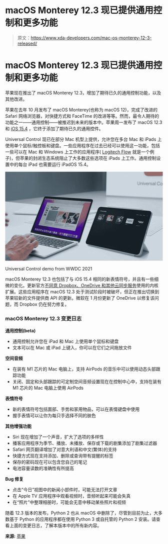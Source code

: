 # macOS Monterey 12.3 现已提供通用控制和更多功能

> 原文：<https://www.xda-developers.com/mac-os-monterey-12-3-released/>

# macOS Monterey 12.3 现已提供通用控制和更多功能

苹果现在推出了 macOS Monterey 12.3，增加了期待已久的通用控制功能，以及其他改进。

苹果在去年 10 月发布了 macOS Monterey(也称为 macOS 12)，完成了改进的 Safari 网络浏览器，对快捷方式和 FaceTime 的改进等等。然而，最令人期待的功能之一——通用控制——被推迟到未来的版本中。苹果周一发布了 macOS 12.3 和 [iOS 15.4](https://www.xda-developers.com/ios-15-4/) ，它终于添加了期待已久的通用控件。

Universal Control 现已在部分 Mac 机型上提供，允许您在多台 Mac 和 iPads 上使用单个鼠标/触控板和键盘。一些应用程序在过去已经可以使用这一功能，包括一些可以在 Mac 和 Windows 上工作的应用程序( [Logitech Flow](https://support.logi.com/hc/en-us/articles/360023188134-Logitech-Flow) 就是一个例子)，但苹果的封闭生态系统阻止了大多数这些选项在 iPads 上工作。通用控制设置中的每台 iPad 也需要运行 iPadOS 15.4。

 <picture>![Universal Control in macOS and iPadOS](img/0639c7b316c3a5e68417ae9beef9dcdb.png)</picture> 

Universal Control demo from WWDC 2021

macOS Monterey 12.3 也包括了与 iOS 15.4 相同的新表情符号，并且有一些细微的变化。更新官方[不同意 Dropbox、OneDrive 和其他云同步服务](https://www.xda-developers.com/macos-12-3-beta-onedrive-dropbox/)使用的内核扩展。这些应用程序在 macOS 12.3 处于测试阶段时被破坏，但正在推出切换到苹果较新的文件提供商 API 的更新。微软在 1 月份更新了 OneDrive 以修复该问题，而 Dropbox 仍在努力修复。

### macOS Monterey 12.3 变更日志

**通用控制(beta)**

*   通用控制允许您在 iPad 和 Mac 上使用单个鼠标和键盘
*   文本可以在 Mac 或 iPad 上键入，你可以在它们之间拖放文件

**空间音频**

*   在装有 M1 芯片的 Mac 电脑上，支持 AirPods 的音乐中可以使用动态头部跟踪功能
*   关闭、固定和头部跟踪的可定制空间音频设置现在在控制中心中，支持在装有 M1 芯片的 Mac 电脑上使用 AirPods

**表情符号**

*   新的表情符号包括面部、手势和家用物品，可以在表情键盘中使用
*   握手表情可以让你为每只手选择不同的肤色

**其他增强功能**

*   Siri 现在增加了一个声音，扩大了选项的多样性
*   播客应用程序为季节、播放、未播放、保存或下载的剧集添加了剧集过滤器
*   Safari 网页翻译增加了对意大利语和中文(繁体)的支持
*   快捷方式现在支持添加、删除或查询带有提醒的标签
*   保存的密码现在可以包含您自己的笔记
*   电池容量读数的准确性有所提高

**Bug 修复**

*   点击“今日”视图中的新闻小部件时，可能无法打开文章
*   在 Apple TV 应用程序中观看视频时，音频听起来可能会失真
*   在“照片”中整理相册时，可能会无意中移动某些照片和视频

随着 12.3 版本的发布，Python 2 也从 macOS 中删除了，尽管到目前为止，大多数基于 Python 的应用程序都在使用 Python 3 或自托管的 Python 2 安装。请查看上面的变更日志，了解本版本中的所有新内容。

**来源:** [苹果](https://support.apple.com/en-us/HT212585)